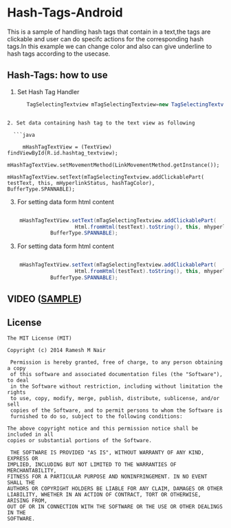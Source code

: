 Hash-Tags-Android
=================

This is a sample of handling hash tags that contain in a text,the tags are clickable and user can do specifc actions for the corresponding hash tags.In this example we can change color and also can give underline to hash tags  according to the usecase.

Hash-Tags: how to use
------------------------


1. Set Hash Tag Handler
  
    ```java
       TagSelectingTextview mTagSelectingTextview=new TagSelectingTextview();
```

2. Set data containing hash tag to the text view as following
  
  ```java
     
     mHashTagTextView = (TextView) findViewById(R.id.hashtag_textview);
     mHashTagTextView.setMovementMethod(LinkMovementMethod.getInstance());
     	mHashTagTextView.setText(mTagSelectingTextview.addClickablePart(
testText, this, mHyperlinkStatus, hashTagColor),
BufferType.SPANNABLE);

```

3. For setting data form html content
 
  ```java

      mHashTagTextView.setText(mTagSelectingTextview.addClickablePart(
                        Html.fromHtml(testText).toString(), this, mhyperlickStatus, hashtagColor),
				BufferType.SPANNABLE);

```


3. For setting data form html content
 
  ```java

      mHashTagTextView.setText(mTagSelectingTextview.addClickablePart(
                        Html.fromHtml(testText).toString(), this, mhyperlickStatus, hashtagColor),
				BufferType.SPANNABLE);

```				



## VIDEO ([SAMPLE](https://www.youtube.com/watch?v=Bp7aiqxKhv0&feature=youtu.be)) 






## License

    The MIT License (MIT)

    Copyright (c) 2014 Ramesh M Nair
 
     Permission is hereby granted, free of charge, to any person obtaining a copy
     of this software and associated documentation files (the "Software"), to deal
     in the Software without restriction, including without limitation the rights
     to use, copy, modify, merge, publish, distribute, sublicense, and/or sell
     copies of the Software, and to permit persons to whom the Software is
     furnished to do so, subject to the following conditions:

    The above copyright notice and this permission notice shall be included in all
    copies or substantial portions of the Software.

     THE SOFTWARE IS PROVIDED "AS IS", WITHOUT WARRANTY OF ANY KIND, EXPRESS OR
    IMPLIED, INCLUDING BUT NOT LIMITED TO THE WARRANTIES OF MERCHANTABILITY,
    FITNESS FOR A PARTICULAR PURPOSE AND NONINFRINGEMENT. IN NO EVENT SHALL THE
    AUTHORS OR COPYRIGHT HOLDERS BE LIABLE FOR ANY CLAIM, DAMAGES OR OTHER
    LIABILITY, WHETHER IN AN ACTION OF CONTRACT, TORT OR OTHERWISE, ARISING FROM,
    OUT OF OR IN CONNECTION WITH THE SOFTWARE OR THE USE OR OTHER DEALINGS IN THE
    SOFTWARE.




